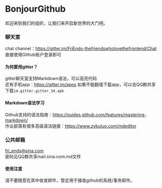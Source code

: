 # BonjourGithub
欢迎来到我们的组织，让我们来开启新世界的大门吧。

### 聊天室
chat channel：https://gitter.im/FriEnds-thefriendswholovethefrontend/Chat     
直接使用Github账户登录即可
#### 为何要用gitter？
gitter聊天室支持Markdown语法，可以高亮代码    
还有手机app：https://gitter.im/apps    如果不能翻墙下载app，可以去QQ群共享下载`im.gitter.gitter_34.apk`
#### Markdown语法学习
Github支持的语法指南：https://guides.github.com/features/mastering-markdown/    
作业部落有很多高级语法链接：https://www.zybuluo.com/mdeditor

### 公共邮箱
fri_ends@sina.com    
密码见QQ群共享mail.sina.com.md文件
#### 使用注意
请不要随意在其中收发邮件，暂定用于接收github的系统/事务邮件。

